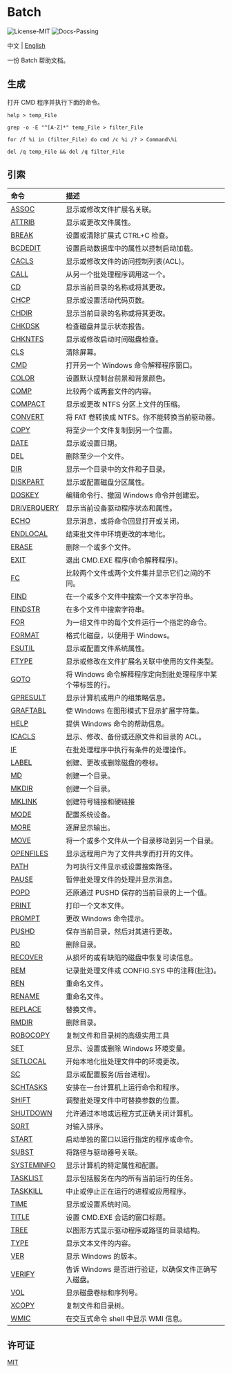 # Batch

![License-MIT](https://img.shields.io/badge/License-MIT-blue.svg)
![Docs-Passing](https://img.shields.io/badge/Docs-Passing-green.svg)

中文 | [English](../README.md)

一份 Batch 帮助文档。

## 生成

打开 CMD 程序并执行下面的命令。

```Batch
help > temp_File

grep -o -E "^[A-Z]*" temp_File > filter_File

for /f %i in (filter_File) do cmd /c %i /? > Command\%i

del /q temp_File && del /q filter_File
```

## 引索

|     命令     |     描述     |
| :----------- | :----------- |
| [ASSOC](Command/ASSOC) |  显示或修改文件扩展名关联。 |
| [ATTRIB](Command/ATTRIB) |  显示或更改文件属性。 |
| [BREAK](Command/BREAK) |  设置或清除扩展式 CTRL+C 检查。 |
| [BCDEDIT](Command/BCDEDIT) |  设置启动数据库中的属性以控制启动加载。 |
| [CACLS](Command/CACLS) |  显示或修改文件的访问控制列表(ACL)。 |
| [CALL](Command/CALL) |  从另一个批处理程序调用这一个。 |
| [CD](Command/CD) |  显示当前目录的名称或将其更改。 |
| [CHCP](Command/CHCP) |  显示或设置活动代码页数。 |
| [CHDIR](Command/CHDIR) |  显示当前目录的名称或将其更改。 |
| [CHKDSK](Command/CHKDSK) |  检查磁盘并显示状态报告。 |
| [CHKNTFS](Command/CHKNTFS) |  显示或修改启动时间磁盘检查。 |
| [CLS](Command/CLS) |  清除屏幕。 |
| [CMD](Command/CMD) |  打开另一个 Windows 命令解释程序窗口。 |
| [COLOR](Command/COLOR) |  设置默认控制台前景和背景颜色。 |
| [COMP](Command/COMP) |  比较两个或两套文件的内容。 |
| [COMPACT](Command/COMPACT) |  显示或更改 NTFS 分区上文件的压缩。 |
| [CONVERT](Command/CONVERT) |  将 FAT 卷转换成 NTFS。你不能转换当前驱动器。 |
| [COPY](Command/COPY) |  将至少一个文件复制到另一个位置。 |
| [DATE](Command/DATE) |  显示或设置日期。 |
| [DEL](Command/DEL) |  删除至少一个文件。 |
| [DIR](Command/DIR) |  显示一个目录中的文件和子目录。 |
| [DISKPART](Command/DISKPART) |  显示或配置磁盘分区属性。 |
| [DOSKEY](Command/DOSKEY) |  编辑命令行、撤回 Windows 命令并创建宏。 |
| [DRIVERQUERY](Command/DRIVERQUERY) |  显示当前设备驱动程序状态和属性。 |
| [ECHO](Command/ECHO) |  显示消息，或将命令回显打开或关闭。 |
| [ENDLOCAL](Command/ENDLOCAL) |  结束批文件中环境更改的本地化。 |
| [ERASE](Command/ERASE) |  删除一个或多个文件。 |
| [EXIT](Command/EXIT) |  退出 CMD.EXE 程序(命令解释程序)。 |
| [FC](Command/FC) |  比较两个文件或两个文件集并显示它们之间的不同。 |
| [FIND](Command/FIND) |  在一个或多个文件中搜索一个文本字符串。 |
| [FINDSTR](Command/FINDSTR) |  在多个文件中搜索字符串。 |
| [FOR](Command/FOR) |  为一组文件中的每个文件运行一个指定的命令。 |
| [FORMAT](Command/FORMAT) |  格式化磁盘，以便用于 Windows。 |
| [FSUTIL](Command/FSUTIL) |  显示或配置文件系统属性。 |
| [FTYPE](Command/FTYPE) |  显示或修改在文件扩展名关联中使用的文件类型。 |
| [GOTO](Command/GOTO) |  将 Windows 命令解释程序定向到批处理程序中某个带标签的行。 |
| [GPRESULT](Command/GPRESULT) |  显示计算机或用户的组策略信息。 |
| [GRAFTABL](Command/GRAFTABL) |  使 Windows 在图形模式下显示扩展字符集。 |
| [HELP](Command/HELP) |  提供 Windows 命令的帮助信息。 |
| [ICACLS](Command/ICACLS) |  显示、修改、备份或还原文件和目录的 ACL。 |
| [IF](Command/IF) |  在批处理程序中执行有条件的处理操作。 |
| [LABEL](Command/LABEL) |  创建、更改或删除磁盘的卷标。 |
| [MD](Command/MD) |  创建一个目录。 |
| [MKDIR](Command/MKDIR) |  创建一个目录。 |
| [MKLINK](Command/MKLINK) |  创建符号链接和硬链接 |
| [MODE](Command/MODE) |  配置系统设备。 |
| [MORE](Command/MORE) |  逐屏显示输出。 |
| [MOVE](Command/MOVE) |  将一个或多个文件从一个目录移动到另一个目录。 |
| [OPENFILES](Command/OPENFILES) |  显示远程用户为了文件共享而打开的文件。 |
| [PATH](Command/PATH) |  为可执行文件显示或设置搜索路径。 |
| [PAUSE](Command/PAUSE) |  暂停批处理文件的处理并显示消息。 |
| [POPD](Command/POPD) |  还原通过 PUSHD 保存的当前目录的上一个值。 |
| [PRINT](Command/PRINT) |  打印一个文本文件。 |
| [PROMPT](Command/PROMPT) |  更改 Windows 命令提示。 |
| [PUSHD](Command/PUSHD) |  保存当前目录，然后对其进行更改。 |
| [RD](Command/RD) |  删除目录。 |
| [RECOVER](Command/RECOVER) |  从损坏的或有缺陷的磁盘中恢复可读信息。 |
| [REM](Command/REM) |  记录批处理文件或 CONFIG.SYS 中的注释(批注)。 |
| [REN](Command/REN) |  重命名文件。 |
| [RENAME](Command/RENAME) |  重命名文件。 |
| [REPLACE](Command/REPLACE) |  替换文件。 |
| [RMDIR](Command/RMDIR) |  删除目录。 |
| [ROBOCOPY](Command/ROBOCOPY) |  复制文件和目录树的高级实用工具 |
| [SET](Command/SET) |  显示、设置或删除 Windows 环境变量。 |
| [SETLOCAL](Command/SETLOCAL) |  开始本地化批处理文件中的环境更改。 |
| [SC](Command/SC) |  显示或配置服务(后台进程)。 |
| [SCHTASKS](Command/SCHTASKS) |  安排在一台计算机上运行命令和程序。 |
| [SHIFT](Command/SHIFT) |  调整批处理文件中可替换参数的位置。 |
| [SHUTDOWN](Command/SHUTDOWN) |  允许通过本地或远程方式正确关闭计算机。 |
| [SORT](Command/SORT) |  对输入排序。 |
| [START](Command/START) |  启动单独的窗口以运行指定的程序或命令。 |
| [SUBST](Command/SUBST) |  将路径与驱动器号关联。 |
| [SYSTEMINFO](Command/SYSTEMINFO) |  显示计算机的特定属性和配置。 |
| [TASKLIST](Command/TASKLIST) |  显示包括服务在内的所有当前运行的任务。 |
| [TASKKILL](Command/TASKKILL) |  中止或停止正在运行的进程或应用程序。 |
| [TIME](Command/TIME) |  显示或设置系统时间。 |
| [TITLE](Command/TITLE) |  设置 CMD.EXE 会话的窗口标题。 |
| [TREE](Command/TREE) |  以图形方式显示驱动程序或路径的目录结构。 |
| [TYPE](Command/TYPE) |  显示文本文件的内容。 |
| [VER](Command/VER) |  显示 Windows 的版本。 |
| [VERIFY](Command/VERIFY) |  告诉 Windows 是否进行验证，以确保文件正确写入磁盘。 |
| [VOL](Command/VOL) |  显示磁盘卷标和序列号。 |
| [XCOPY](Command/XCOPY) |  复制文件和目录树。 |
| [WMIC](Command/WMIC) |  在交互式命令 shell 中显示 WMI 信息。 |

## 许可证

[MIT](../LICENSE)
